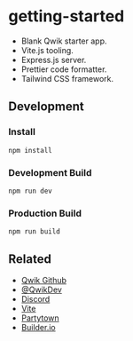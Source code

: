# getting-started

- Blank Qwik starter app.
- Vite.js tooling.
- Express.js server.
- Prettier code formatter.
- Tailwind CSS framework.

## Development

### Install

```
npm install
```

### Development Build

```
npm run dev
```

### Production Build

```
npm run build
```

## Related

- [Qwik Github](https://github.com/BuilderIO/qwik)
- [@QwikDev](https://twitter.com/QwikDev)
- [Discord](https://discord.gg/JHVpZmqSs4)
- [Vite](https://vitejs.dev/)
- [Partytown](https://partytown.builder.io/)
- [Builder.io](https://www.builder.io/)
